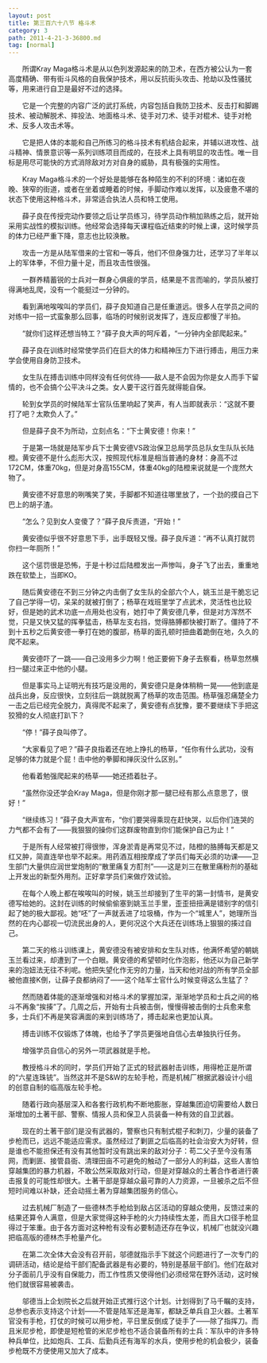 ```yaml
---
layout: post
title: 第三百六十八节 格斗术
category: 3
path: 2011-4-21-3-36800.md
tag: [normal]
---
```


　　所谓Kray Maga格斗术是从以色列发源起来的防卫术，在西方被公认为一套高度精确、带有街斗风格的自我保护技术，用以反抗街头攻击、抢劫以及性骚扰等，用来进行自卫是最好不过的选择。

　　它是一个完整的内容广泛的武打系统，内容包括自我防卫技术、反击打和脚踢技术、被动解脱术、摔投法、地面格斗术、徒手对刀术、徒手对棍术、徒手对枪术、反多人攻击术等。

　　它是把人体的本能和自己所练习的格斗技术有机结合起来，并辅以进攻性、战斗精神、情景意识等一系列训练项目而成的，在技术上具有明显的攻击性。唯一目标是用尽可能快的方式消除敌对方对自身的威胁，具有极强的实用性。

　　Kray Maga格斗术的一个好处是能够在各种陌生的不利的环境：诸如在夜晚、狭窄的街道，或者在坐着或睡着的时候，手脚动作难以发挥，以及疲惫不堪的状态下使用这种格斗术，非常适合执法人员和特工使用。

　　薛子良在传授完动作要领之后让学员练习，待学员动作稍加熟练之后，就开始采用实战性的模拟训练。他经常会选择每天课程临近结束的时候上课，这时候学员的体力已经严重下降，意志也比较涣散。

　　攻击一方是从陆军借来的士官和一等兵，他们不但身强力壮，还学习了半年以上的军体拳，不但力量十足，而且攻击性很强。

　　一群养精蓄锐的士兵对一群身心俱疲的学员，结果是不言而喻的，学员队被打得满地乱爬，没有一个能挺过一分钟的。

　　看到满地唉唉叫的学员们，薛子良知道自己是任重道远。很多人在学员之间的对练中一招一式蛮象那么回事，临场的时候别说发挥了，连反应都慢了半拍。

　　“就你们这样还想当特工？”薛子良大声的呵斥着，“一分钟内全部爬起来。”

　　薛子良在训练时经常使学员们在巨大的体力和精神压力下进行搏击，用压力来学会使用自身防卫技术。

　　女生队在搏击训练中同样没有任何优待——敌人是不会因为你是女人而手下留情的，也不会搞个公平决斗之类。女人要干这行首先就得能自保。

　　轮到女学员的时候陆军士官队伍里响起了笑声，有人当即就表示：“这就不要打了吧？太欺负人了。”

　　但是薛子良不为所动，立刻点名：“下士黄安德！你来！”

　　于是第一场就是陆军步兵下士黄安德VS政治保卫总局学员总队女生队队长陆橙。黄安德不是什么彪形大汉，按照现代标准是相当普通的身材：身高不过172CM，体重70kg，但是对身高155CM，体重40kg的陆橙来说就是一个庞然大物了。

　　黄安德不好意思的咧嘴笑了笑，手脚都不知道往哪里放了，一个劲的摸自己下巴上的胡子渣。

　　“怎么？见到女人变傻了？”薛子良斥责道，“开始！”

　　黄安德似乎很不好意思下手，出手既轻又慢。薛子良斥道：“再不认真打就罚你扫一年厕所！”

　　这个惩罚很是恐怖，于是十秒过后陆橙发出一声惨叫，身子飞了出去，重重地跌在软垫上，当即KO。

　　随后黄安德在不到三分钟之内击倒了女生队的全部六个人，姚玉兰是干脆忘记了自己学得一切，呆呆的就被打倒了；杨草在戏班里学了点武术，灵活性也比较好，但是她的武术功底一点用处也没有，她打中了黄安德几拳，但是对方浑然不觉，只是又快又猛的挥拳猛击，杨草左支右挡，觉得胳膊都快被打断了。僵持了不到十五秒之后黄安德一拳打在她的腹部，杨草的面孔顿时扭曲着跪倒在地，久久的爬不起来。

　　黄安德吓了一跳——自己没用多少力啊！他正要俯下身子去察看，杨草忽然横扫一腿过来正中他的小腿。

　　但是事实马上证明光有技巧是没用的，黄安德只是身体稍稍一晃——他到底是战兵出身，反应很快，立刻往后一跳就脱离了杨草的攻击范围。杨草强忍痛楚全力一击之后已经完全脱力，真得爬不起来了，黄安德有点犹豫，要不要继续下手把这狡猾的女人彻底打趴下？

　　“停！”薛子良叫停了。

　　“大家看见了吧？”薛子良指着还在地上挣扎的杨草，“任你有什么武功，没有足够的体力就是个屁！击中他的拳脚和掸灰没什么区别。”

　　他看着勉强爬起来的杨草——她还捂着肚子。

　　“虽然你没还学会Kray Maga，但是你刚才那一腿已经有那么点意思了，很好！”

　　“继续练习！”薛子良大声宣布，“你们要哭得乘现在赶快哭，以后你们连哭的力气都不会有了——我狠狠的操你们这群废物直到你们能保护自己为止！”

　　于是所有人经常被打得很惨，浑身淤青是再常见不过，陆橙的胳膊每天都是又红又肿，简直连举也举不起来。用药酒互相按摩成了学员们每天必须的功课——卫生部门大量供应润世堂炮制的“散里痛复方酊剂”——这是刘三在散里痛粉剂的基础上开发出的新型外用剂。正好拿学员们来做疗效试验。

　　在每个人晚上都在唉唉叫的时候，姚玉兰却接到了生平的第一封情书，是黄安德写给她的。这封在训练的时候偷偷塞到姚玉兰手里，歪歪扭扭满是错别字的信引起了她的极大鄙视。她“呸”了一声就丢进了垃圾桶，作为一个“城里人”，她理所当然的在内心鄙视一切流民出身的人，更何况这个大兵还在训练场上狠狠的揍过自己。

　　第二天的格斗训练课上，黄安德没有被安排和女生队对练，他满怀希望的朝姚玉兰看过来，却遭到了一个白眼。黄安德的希望顿时化作泡影，他还以为自己新学来的泡妞法无往不利呢。他把失望化作无穷的力量，当天和他对战的所有学员全部被他直接K倒，让薛子良都纳闷了——这个陆军士官什么时候变得这么生猛了？

　　然而随着体能的逐渐增强和对格斗术的掌握加深，渐渐地学员和士兵之间的格斗不再象“挨揍”了。几周之后，开始有士兵被击倒，慢慢得被击倒的士兵愈来愈多，士兵们不再是笑容满面的来到训练场了，搏击起来也更加认真。

　　搏击训练不仅锻炼了体魄，也给予了学员更强地自信心去单独执行任务。

　　增强学员自信心的另外一项武器就是手枪。

　　教授格斗术的同时，学员们开始了正式的轻武器射击训练，用得枪正是所谓的“六星连珠铳”。当然这并不是S&W的左轮手枪，而是机械厂根据武器设计小组的创意自制的临高版左轮手枪。

　　随着行政向基层深入和各套行政机构不断地膨胀，穿越集团迫切需要给人数日渐增加的土著干部、警察、情报人员和保卫人员装备一种有效的自卫武器。

　　现在的土著干部们是没有武器的，警察也只有制式棍子和刺刀，少量的装备了步枪而已，远远不能适应需求。虽然经过了剿匪之后临高的社会治安大为好转，但是谁也不能担保还有没有其他暂时没有跳出来的敌对分子：苟二父子至今没有落网，而剿匪、接管县衙、清理田亩不可避免的触动了一部分人的利益，这些人害怕穿越集团的暴力机器，不敢公然采取敌对行动，但是对穿越众的土著合作者进行袭击报复的可能性却很大。土著干部是穿越众最可靠的人力资源，一旦被杀之后不但短时间难以补缺，还会动摇土著为穿越集团服务的信心。

　　过去机械厂制造了一些德林杰手枪给到敌占区活动的穿越众使用，反馈过来的结果还算令人满意，但是大家觉得这种手枪的火力持续性太差，而且大口径手枪显得过于笨重。由于各方面对这种枪有没有必要制造还存在争议，机械厂也就没兴趣把临高版的德林杰手枪量产化。

　　在第二次全体大会没有召开前，邬德就指示手下就这个问题进行了一次专门的调研活动，结论是给干部们配备武器是有必要的，特别是基层干部们。他们在敌对分子面前几乎没有自保能力，而工作性质又使得他们必须经常在野外活动，这时候他们就很容易被袭击。

　　邬德当上企划院长之后就开始正式推行这个计划。计划得到了马千瞩的支持，总参也表示支持这个计划——不管是陆军还是海军，都缺乏单兵自卫火器。土著军官没有手枪，打仗的时候可以用步枪，平日里反倒成了徒手了——除了指挥刀。而且米尼步枪，即使是短枪管的米尼步枪也不适合装备所有的士兵：军队中的许多特种兵单位，比如炮兵、工兵、后勤兵还有海军的水兵，使用步枪的机会极少，装备步枪既不方便使用又加大了成本。
